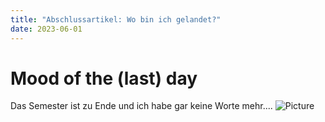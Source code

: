 ```yaml
---
title: "Abschlussartikel: Wo bin ich gelandet?"
date: 2023-06-01
---
```

# Mood of the (last) day
Das Semester ist zu Ende und ich habe gar keine Worte mehr....
![Picture](https://i.pinimg.com/originals/ff/70/5b/ff705b9ea78f09abedb20ba2ca82e824.jpg)
